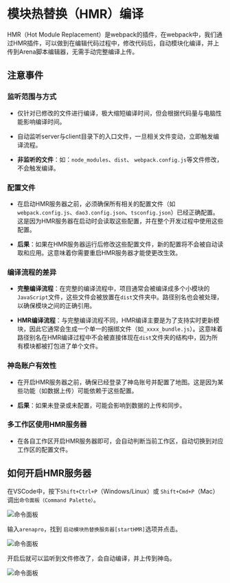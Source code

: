 # 模块热替换（HMR）编译

HMR（Hot Module Replacement）是webpack的插件，在webpack中，我们通过HMR插件，可以做到在编辑代码过程中，修改代码后，自动模块化编译，并上传到Arena脚本编辑器，无需手动完整编译上传。


## 注意事件

### 监听范围与方式

- 仅针对已修改的文件进行编译，极大缩短编译时间，但会根据代码量与电脑性能影响编译时间。

- 自动监听server与client目录下的入口文件，一旦相关文件变动，立即触发编译流程。

- **非监听的文件**：如：`node_modules`、`dist`、 `webpack.config.js`等文件修改，不会触发编译。

### 配置文件

- 在启动HMR服务器之前，必须确保所有相关的配置文件（如`webpack.config.js`、`dao3.config.json`、`tsconfig.json`）已经正确配置。这是因为HMR服务器在启动时会读取这些配置，并在整个开发过程中使用这些配置。

- **后果**：如果在HMR服务器运行后修改这些配置文件，新的配置将不会被自动读取和应用。这意味着你需要重启HMR服务器才能使更改生效。

### 编译流程的差异

- **完整编译流程**：在完整的编译流程中，项目通常会被编译成多个小模块的`JavaScript`文件，这些文件会被放置在`dist`文件夹中。路径别名也会被处理，以确保模块之间的正确引用。

- **HMR编译流程**：与完整编译流程不同，HMR编译主要是为了支持实时更新模块，因此它通常会生成一个单一的捆绑文件（如`_xxxx_bundle.js`）。这意味着路径别名在HMR编译过程中不会被直接体现在`dist`文件夹的结构中，因为所有模块都被打包进了单个文件。

### 神岛账户有效性

- 在开启HMR服务器之前，确保已经登录了神岛账号并配置了地图。这是因为某些功能（如数据上传）可能依赖于这些配置。

- **后果**：如果未登录或未配置，可能会影响到数据的上传和同步。

### 多工作区使用HMR服务器

- 在各自工作区开启HMR服务器即可，会自动判断当前工作区，自动切换到对应工作区的配置文件。


## 如何开启HMR服务器

在VSCode中，按下`Shift+Ctrl+P`（Windows/Linux）或 `Shift+Cmd+P`（Mac）调出`命令面板（Command Palette）`。  
  
![命令面板](/commd.webp)  
  
输入`arenapro`，找到 `启动模块热替换服务器[startHMR]`选项并点击。  

![命令面板](/01734c7b-4e5f-4756-920f-2becd8133bf4.png)  

开启后就可以监听到文件修改了，会自动编译，并上传到神岛。

![命令面板](/QQ20241024-163837.png)  
